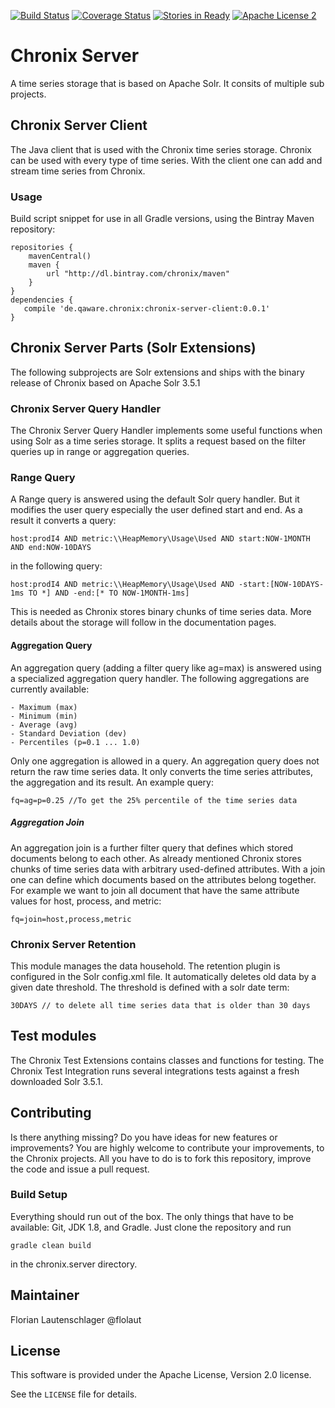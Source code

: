 [![Build Status](https://travis-ci.org/ChronixDB/chronix.server.svg)](https://travis-ci.org/ChronixDB/chronix.server)
[![Coverage Status](https://coveralls.io/repos/ChronixDB/chronix.server/badge.svg?branch=master&service=github)](https://coveralls.io/github/ChronixDB/chronix.server?branch=master)
[![Stories in Ready](https://badge.waffle.io/ChronixDB/chronix.server.png?label=ready&title=Ready)](https://waffle.io/ChronixDB/chronix.server)
[![Apache License 2](http://img.shields.io/badge/license-ASF2-blue.svg)](https://github.com/ChronixDB/chronix.server/blob/master/LICENSE)


# Chronix Server

A time series storage that is based on Apache Solr. It consits of multiple sub projects.

## Chronix Server Client
The Java client that is used with the Chronix time series storage. Chronix can be used with every type of time series.
With the client one can add and stream time series from Chronix.

### Usage
Build script snippet for use in all Gradle versions, using the Bintray Maven repository:

```groovyv
repositories {
    mavenCentral()
    maven { 
        url "http://dl.bintray.com/chronix/maven" 
    }
}
dependencies {
   compile 'de.qaware.chronix:chronix-server-client:0.0.1'
}
```
## Chronix Server Parts (Solr Extensions)
The following subprojects are Solr extensions and ships with the binary release of Chronix based on Apache Solr 3.5.1

### Chronix Server Query Handler
The Chronix Server Query Handler implements some useful functions when using Solr as a time series storage.
It splits a request based on the filter queries up in range or aggregation queries.
### Range Query
A Range query is answered using the default Solr query handler. 
But it modifies the user query especially the user defined start and end.
As a result it converts a query: 
```
host:prodI4 AND metric:\\HeapMemory\Usage\Used AND start:NOW-1MONTH AND end:NOW-10DAYS
```
in the following query:
```
host:prodI4 AND metric:\\HeapMemory\Usage\Used AND -start:[NOW-10DAYS-1ms TO *] AND -end:[* TO NOW-1MONTH-1ms]
```
This is needed as Chronix stores binary chunks of time series data.
More details about the storage will follow in the documentation pages.

#### Aggregation Query
An aggregation query (adding a filter query like ag=max) is answered using a specialized aggregation query handler.
The following aggregations are currently available:
```
- Maximum (max)
- Minimum (min)
- Average (avg)
- Standard Deviation (dev)
- Percentiles (p=0.1 ... 1.0)
 ```
Only one aggregation is allowed in a query. 
An aggregation query does not return the raw time series data.
It only converts the time series attributes, the aggregation and its result.
An example query:
```
fq=ag=p=0.25 //To get the 25% percentile of the time series data
```
##### Aggregation Join
An aggregation join is a further filter query that defines which stored documents belong to each other.
As already mentioned Chronix stores chunks of time series data with arbitrary used-defined attributes.
With a join one can define which documents based on the attributes belong together.
For example we want to join all document that have the same attribute values for host, process, and metric:
```
fq=join=host,process,metric
```

### Chronix Server Retention
This module manages the data household. 
The retention plugin is configured in the Solr config.xml file.
It automatically deletes old data by a given date threshold.
The threshold is defined with a solr date term:
```
30DAYS // to delete all time series data that is older than 30 days
```

## Test modules
The Chronix Test Extensions contains classes and functions for testing.
The Chronix Test Integration runs several integrations tests against a fresh downloaded Solr 3.5.1.

## Contributing

Is there anything missing? Do you have ideas for new features or improvements? You are highly welcome to contribute
your improvements, to the Chronix projects. All you have to do is to fork this repository,
improve the code and issue a pull request.

### Build Setup
Everything should run out of the box. The only things that have to be available: Git, JDK 1.8, and Gradle. 
Just clone the repository and run
```
gradle clean build
```
in the chronix.server directory.
## Maintainer

Florian Lautenschlager @flolaut

## License

This software is provided under the Apache License, Version 2.0 license.

See the `LICENSE` file for details.
